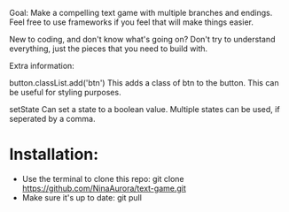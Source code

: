 Goal: Make a compelling text game with multiple branches and endings.
Feel free to use frameworks if you feel that will make things easier.

New to coding, and don't know what's going on? Don't try to understand everything, just the pieces that you need to build with.

Extra information:

button.classList.add('btn') 
This adds a class of btn to the button. This can be useful for styling purposes.

setState 
Can set a state to a boolean value.
Multiple states can be used, if seperated by a comma.


# Installation:

- Use the terminal to clone this repo:
    git clone https://github.com/NinaAurora/text-game.git
- Make sure it's up to date:
    git pull
